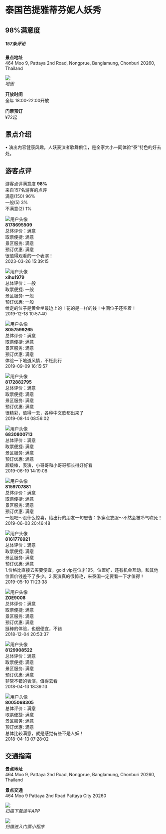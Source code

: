 # 泰国芭提雅蒂芬妮人妖秀

## 98%满意度

##### 157条评论

**景点地址**  
464 Moo 9, Pattaya 2nd Road, Nongprue, Banglamung, Chonburi 20260, Thailand

![](//m4.tuniucdn.com/fb2/t1/G5/M00/C5/6A/Cii-s1tue2WIMv2PAAADO8rhfF4AALwKwP__K0AAANT480.png)  
*地图*

**开放时间**  
全年 18:00-22:00开放

**门票预订**  
¥72起  

## 景点介绍

• 演出内容健康风趣，人妖表演者歌舞俱佳，是全家大小一同体验“泰”特色的好去处。

## 游客点评

游客点评满意度 **98%**  
来自157名游客的点评  
满意(150) 96%  
一般(5) 3%  
不满意(2) 1%  

![用户头像](//s.tuniucdn.com/qn/images/552cf6c0fe3700b86d60837b366331e3.png)  
**8178695509**  
总体评价：满意  
取票便捷: 满意  
景区服务: 满意  
预订优惠: 满意  
很值得观看的一个表演！  
2023-03-26 15:39:15

![用户头像](//s.tuniucdn.com/qn/images/552cf6c0fe3700b86d60837b366331e3.png)  
**xihu1979**  
总体评价：一般  
取票便捷: 一般  
景区服务: 一般  
预订优惠: 一般  
给定的位子是黄金坐最边上的！花的是一样的钱！中间位子还空着！  
2019-12-18 10:57:40

![用户头像](//s.tuniucdn.com/qn/images/552cf6c0fe3700b86d60837b366331e3.png)  
**8057599265**  
总体评价：满意  
取票便捷: 满意  
景区服务: 满意  
预订优惠: 满意  
体验一下地道风情，不枉此行  
2019-09-09 16:15:57

![用户头像](//s.tuniucdn.com/qn/images/552cf6c0fe3700b86d60837b366331e3.png)  
**8172882795**  
总体评价：满意  
取票便捷: 满意  
景区服务: 满意  
预订优惠: 满意  
很精彩，值得一去，各种中文歌都出来了  
2019-08-14 08:56:02

![用户头像](https://m.tuniucdn.com/filebroker/cdn/prd/f8/cc/f8ccd3fd4cdf1907dd3317850b392b8e_w60_h60_c1_t0.jpg)  
**6830800713**  
总体评价：满意  
取票便捷: 满意  
景区服务: 满意  
预订优惠: 满意  
超级棒，表演，小哥哥和小哥哥都长得好好看  
2019-06-19 14:19:08

![用户头像](//s.tuniucdn.com/qn/images/552cf6c0fe3700b86d60837b366331e3.png)  
**8159707881**  
总体评价：满意  
取票便捷: 满意  
景区服务: 满意  
预订优惠: 满意  
一般吧～没什么惊喜，给出行的朋友一句忠告：多穿点衣服～不然会被冷气吹死！  
2019-06-03 20:46:48

![用户头像](//s.tuniucdn.com/qn/images/552cf6c0fe3700b86d60837b366331e3.png)  
**8161776921**  
总体评价：满意  
取票便捷: 满意  
景区服务: 满意  
预订优惠: 满意  
1.价格比直接去买要便宜，gold vip座位才195，位置好，还有机会互动，和其他位置价钱差不了多少。2.表演真的很惊艳，来泰国一定要看一下才值得！  
2019-05-10 11:23:38

![用户头像](https://m.tuniucdn.com/fb2/t1/G6/M00/57/5F/Cii-U13fY0-IaeW9AAID3Qks2DYAAHC6gFg-pgAAgP1019_w60_h60_c1_t0.jpg)  
**ZOE9008**  
总体评价：满意  
取票便捷: 满意  
景区服务: 满意  
预订优惠: 满意  
挺棒的体验，也很便宜，不错  
2018-12-04 20:53:37

![用户头像](//s.tuniucdn.com/qn/images/552cf6c0fe3700b86d60837b366331e3.png)  
**8129908522**  
总体评价：满意  
取票便捷: 满意  
景区服务: 满意  
预订优惠: 满意  
非常不错的表演，值得去看  
2018-04-13 18:39:13

![用户头像](//s.tuniucdn.com/qn/images/552cf6c0fe3700b86d60837b366331e3.png)  
**8005068305**  
总体评价：满意  
取票便捷: 满意  
景区服务: 满意  
预订优惠: 满意  
总体比较满意，就是感觉有些不是人妖！  
2018-04-13 07:28:02

## 交通指南

**景点地址**  
464 Moo 9, Pattaya 2nd Road, Nongprue, Banglamung, Chonburi 20260, Thailand

**景点交通**  
464 Moo 9 Pattaya 2nd Road Pattaya City 20260  

![](https://m2.tuniucdn.com/fb2/t1/G7/M00/11/54/CkC9r2F6AaSIMHoEAAAl5flIPBMAAGQdwP_1s4AACX9688.png)  
*扫描下载途牛APP*

![](https://m1.tuniucdn.com/fb2/t1/G7/M00/18/48/Cii8Kma6w6qIf7PhAAGX0lKyJWwAANtVgO8PjQAAZfq658.png)  
*扫描进入门票小程序*